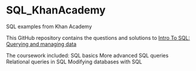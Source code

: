 # SQL_KhanAcademy

SQL examples from Khan Academy

This GitHub repository contains the questions and solutions to [Intro To SQL: Querying and managing data](https://www.khanacademy.org/computing/computer-programming/sql)

The coursework included:
SQL basics
More advanced SQL queries
Relational queries in SQL
Modifying databases with SQL

